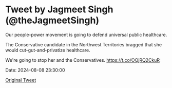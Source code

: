 # Tweet by Jagmeet Singh (@theJagmeetSingh)

Our people-power movement is going to defend universal public healthcare.

The Conservative candidate in the Northwest Territories bragged that she would cut-gut-and-privatize healthcare.

We're going to stop her and the Conservatives. https://t.co/OQjRQ2CkuR

Date: 2024-08-08 23:30:00

[Original Tweet](https://x.com/theJagmeetSingh/status/1821690354393030907)
